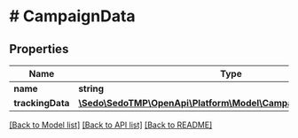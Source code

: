 # # CampaignData

## Properties

Name | Type | Description | Notes
------------ | ------------- | ------------- | -------------
**name** | **string** |  | [optional]
**trackingData** | [**\Sedo\SedoTMP\OpenApi\Platform\Model\CampaignDataTrackingData**](CampaignDataTrackingData.md) |  | [optional]

[[Back to Model list]](../../README.md#models) [[Back to API list]](../../README.md#endpoints) [[Back to README]](../../README.md)
